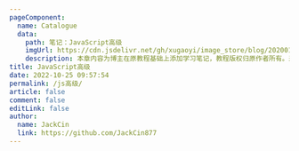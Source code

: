 ```yaml
---
pageComponent:
  name: Catalogue
  data:
    path: 笔记：JavaScript高级
    imgUrl: https://cdn.jsdelivr.net/gh/xugaoyi/image_store/blog/20200112120340.png
    description: 本章内容为博主在原教程基础上添加学习笔记，教程版权归原作者所有。来源：<a href='https://wangdoc.com/javascript/' target='_blank'>JavaScript教程</a>
title: JavaScript高级
date: 2022-10-25 09:57:54
permalink: /js高级/
article: false
comment: false
editLink: false
author: 
  name: JackCin
  link: https://github.com/JackCin877
---
```

